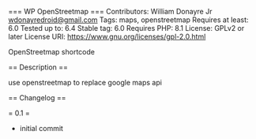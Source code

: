=== WP OpenStreetmap ===
Contributors: William Donayre Jr <wdonayredroid@gmail.com>
Tags: maps, openstreetmap
Requires at least: 6.0
Tested up to: 6.4
Stable tag: 6.0
Requires PHP: 8.1
License: GPLv2 or later
License URI: https://www.gnu.org/licenses/gpl-2.0.html

OpenStreetmap shortcode

== Description ==

use openstreetmap to replace google maps api


== Changelog ==

= 0.1 =
* initial commit


